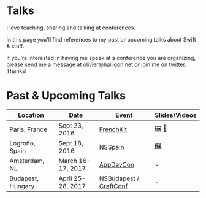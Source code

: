 # Talks

I love teaching, sharing and talking at conferences.

In this page you'll find references to my past or upcoming talks about Swift & stuff.

If you’re interested in having me speak at a conference you are organizing, please send me a message at <olivier@halligon.net> or join me [on twitter](https://twitter.com/aligatr). Thanks!

# Past & Upcoming Talks

| Location          | Date              | Event                       | Slides/Videos    |
|-------------------|-------------------|-----------------------------|------------------|
| Paris, France     | Sept 23, 2016     | [FrenchKit][4]              | [🖼][5] [🎥][6] |
| Logroño, Spain    | Sept 18, 2016     | [NSSpain][1]                | [🖼][2] |
| Amsterdam, NL     | March 16-17, 2017 | [AppDevCon][7]              | - |
| Budapest, Hungary | April 25-28, 2017 | NSBudapest / [CraftConf][8] | - |

[1]: http://2016.nsspain.com
[2]: https://speakerdeck.com/alisoftware/mixins-over-inheritance

[4]: http://frenchkit.fr
[5]: https://speakerdeck.com/alisoftware/mixins-over-inheritance-frenchkit-16
[6]: https://www.youtube.com/watch?v=EtUcxcZeSpU

[7]: http://appdevcon.nl
[8]: https://craft-conf.com
